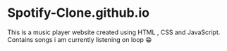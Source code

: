 # Spotify-Clone.github.io
This is a music player website created using HTML , CSS and JavaScript. Contains songs i am currently listening on loop 😁
